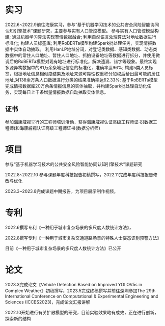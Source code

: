 # 实习
2022.6~2022.9前往海康实习，参与“基于机器学习技术的公共安全风险智能协同认知引擎技术”课题研究，主要参与实有人口管控模型。
参与实有人口管控模型构建; 通过机器学习算法实现警情数据融合; 利用自然语言处理算法对地址数据进行标准化; 构建人员标签库; 利用RoBERTa模型构建Spark批处理任务，实现情报数据中实体自动抽取。
利用HanLP地址分词，对登记类数据、感知类数据、动态类数据中的常住人口地址、暂住人口地址、抓拍设备地址等数据进行拆分，并使用微调后的RoBERTa模型对现有地址进行标准化，解决遗漏、错字等现象。最终实现多源异构数据中的81万余条地址信息的标准化，准确率达96%;
构建5类人员标签，根据地址信息相似度结果及地址来源可靠性权重积分加权后给出最可能的居住地址,对138余万条人口数据进行分类的结果准确率达92.33%;
基于RoBERTa模型完成情报数据库20万余条情报信息的实体抽取，并构建Spark批处理自动化任务，实现每日上千条增量情报数据自动抽取实体信息。

## 证书
参加海康威视举行的工程师培训活动，获得海康威视认证高级工程师证书(数据工程师)和海康威视认证高级工程师证书(数据分析师)


# 项目
参与“基于机器学习技术的公共安全风险智能协同认知引擎技术”课题研究

2022.8~2022.10 参与课题年度科技报告初稿撰写，2022.11完成年度科技报告修改与优化

2023.3~2023.6完成课题中期报告，为项目展示制作视频。

# 专利
2022.6撰写专利《一种用于城市复杂场景的多尺度人数统计方法》，

2022.8撰写专利《一种用于城市复杂交通道路场景的特殊人士姿态识别预警方法》

目前《一种用于城市复杂场景的多尺度人数统计方法》已公开

# 论文

2023.3完成论文《Vehicle Detection Based on Improved YOLOV5s in Complex Weather》初稿撰写，2023.5完成终稿撰写并前往深圳参加The 29th International Conference on Computational & Experimental Engineering and Sciences (ICCES2023)，完成论文汇报讲解

2022.10开始进行有关扩散模型的研究，目前实验效果略有成效，正在进行创新，探索新的结构